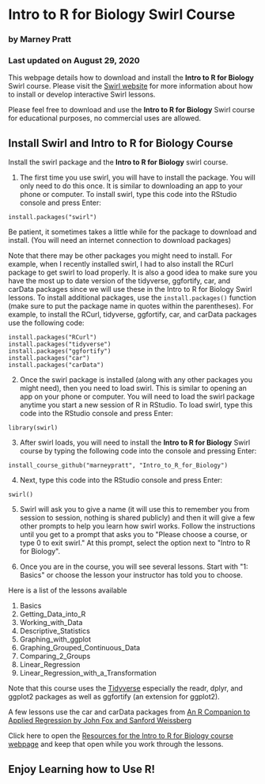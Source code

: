 # Intro to R for Biology Swirl Course

### by Marney Pratt

### Last updated on August 29, 2020

This webpage details how to download and install the **Intro to R for Biology** Swirl course. Please visit the [Swirl website](https://swirlstats.com/) for more information about how to install or develop interactive Swirl lessons.<br>

Please feel free to download and use the **Intro to R for Biology** Swirl course for educational purposes, no commercial uses are allowed.

## Install Swirl and Intro to R for Biology Course

Install the swirl package and the **Intro to R for Biology** swirl course.

1. The first time you use swirl, you will have to install the package. You will only need to do this once. It is similar to downloading an app to your phone or computer. To install swirl, type this code into the RStudio console and press Enter:

`install.packages("swirl")`

Be patient, it sometimes takes a little while for the package to download and install. (You will need an internet connection to download packages)

Note that there may be other packages you might need to install. For example, when I recently installed swirl, I had to also install the RCurl package to get swirl to load properly. It is also a good idea to make sure you have the most up to date version of the tidyverse, ggfortify, car, and carData packages since we will use these in the Intro to R for Biology Swirl lessons. To install additional packages, use the `install.packages()` function (make sure to put the package name in quotes within the parentheses). For example, to install the RCurl, tidyverse, ggfortify, car, and carData packages use the following code:

```
install.packages("RCurl")
install.packages("tidyverse")
install.packages("ggfortify")
install.packages("car")
install.packages("carData")
```

2. Once the swirl package is installed (along with any other packages you might need), then you need to load swirl. This is similar to opening an app on your phone or computer. You will need to load the swirl package anytime you start a new session of R in RStudio. To load swirl, type this code into the RStudio console and press Enter:

`library(swirl)`

3. After swirl loads, you will need to install the **Intro to R for Biology** Swirl course by typing the following code into the console and pressing Enter:

`install_course_github("marneypratt", "Intro_to_R_for_Biology")`

4. Next, type this code into the RStudio console and press Enter:

`swirl()`

5. Swirl will ask you to give a name (it will use this to remember you from session to session, nothing is shared publicly) and then it will give a few other prompts to help you learn how swirl works.  Follow the instructions until you get to a prompt that asks you to "Please choose a course, or type 0 to exit swirl." At this prompt, select the option next to "Intro to R for Biology".

6. Once you are in the course, you will see several lessons. Start with "1: Basics" or choose the lesson your instructor has told you to choose.


Here is a list of the lessons available

1. Basics
2. Getting_Data_into_R
3. Working_with_Data
4. Descriptive_Statistics
5. Graphing_with_ggplot
6. Graphing_Grouped_Continuous_Data
7. Comparing_2_Groups
8. Linear_Regression
9. Linear_Regression_with_a_Transformation

Note that this course uses the [Tidyverse](https://www.tidyverse.org/) especially the readr, dplyr, and ggplot2 packages as well as ggfortify (an extension for ggplot2).

A few lessons use the car and carData packages from [An R Companion to Applied Regression by John Fox and Sanford Weissberg](https://socialsciences.mcmaster.ca/jfox/Books/Companion/index.html)


Click here to open the [Resources for the Intro to R for Biology course webpage](https://docs.google.com/document/d/e/2PACX-1vTRMYrJYm4DtGURF6voY0AwhFFGnIvjYleoC5qgH5uVzRmCNXO9EJuKLK5ihvH3rMvWtnuPZ_7qU13i/pub) and keep that open while you work through the lessons.



## Enjoy Learning how to Use R!
